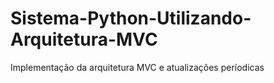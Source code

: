 # Sistema-Python-Utilizando-Arquitetura-MVC
Implementação da arquitetura MVC e atualizações períodicas 
